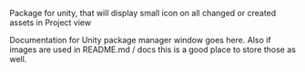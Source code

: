 Package for unity, that will display small icon on all changed or created assets in Project view

Documentation for Unity package manager window goes here.
Also if images are used in README.md / docs this is a good place to store those as well.

